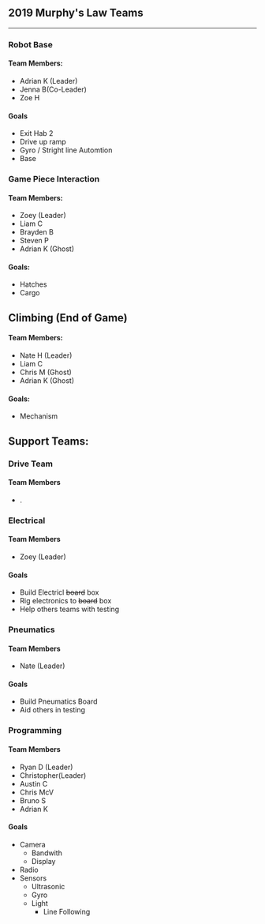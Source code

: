 ## 2019 Murphy's Law Teams
---
### Robot Base

#### Team Members:
* Adrian K (Leader)
* Jenna B(Co-Leader)
* Zoe H
#### Goals
* Exit Hab 2
* Drive up ramp
* Gyro / Stright line Automtion
* Base

### Game Piece Interaction

#### Team Members:
* Zoey (Leader)
* Liam C
* Brayden B
* Steven P
* Adrian K (Ghost)
#### Goals:
* Hatches
* Cargo

## Climbing (End of Game)

#### Team Members:
* Nate H (Leader)
* Liam C
* Chris M (Ghost)
* Adrian K (Ghost)
#### Goals:
* Mechanism

## Support Teams:

### Drive Team
#### Team Members
* .

### Electrical

#### Team Members
* Zoey (Leader)
#### Goals
* Build Electricl ~~board~~ box
* Rig electronics to ~~board~~ box
* Help others teams with testing

### Pneumatics

#### Team Members
* Nate (Leader)
#### Goals
* Build Pneumatics Board
* Aid others in testing

### Programming

#### Team Members
* Ryan D (Leader)
* Christopher(Leader)
* Austin C
* Chris McV
* Bruno S
* Adrian K
#### Goals
* Camera
  * Bandwith
  * Display
* Radio
* Sensors
  * Ultrasonic
  * Gyro
  * Light
    * Line Following
